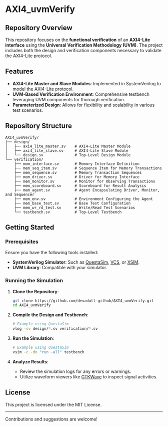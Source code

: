 # AXI4_uvmVerify

## Repository Overview

This repository focuses on the **functional verification** of an **AXI4-Lite interface** using the **Universal Verification Methodology (UVM)**. The project includes both the design and verification components necessary to validate the AXI4-Lite protocol.

## Features

- **AXI4-Lite Master and Slave Modules**: Implemented in SystemVerilog to model the AXI4-Lite protocol.
- **UVM-Based Verification Environment**: Comprehensive testbench leveraging UVM components for thorough verification.
- **Parameterized Design**: Allows for flexibility and scalability in various test scenarios.

## Repository Structure

```
AXI4_uvmVerify/
├── design/
│   ├── axi4_lite_master.sv    # AXI4-Lite Master Module
│   ├── axi4_lite_slave.sv     # AXI4-Lite Slave Module
│   └── design.sv              # Top-Level Design Module
└── verification/
    ├── mem_interface.sv       # Memory Interface Definition
    ├── mem_seq_item.sv        # Sequence Item for Memory Transactions
    ├── mem_sequence.sv        # Memory Transaction Sequences
    ├── mem_driver.sv          # Driver for Memory Interface
    ├── mem_monitor.sv         # Monitor for Observing Transactions
    ├── mem_scoreboard.sv      # Scoreboard for Result Analysis
    ├── mem_agent.sv           # Agent Encapsulating Driver, Monitor, and Sequencer
    ├── mem_env.sv             # Environment Configuring the Agent
    ├── mem_base_test.sv       # Base Test Configuration
    ├── mem_wr_rd_test.sv      # Write/Read Test Scenarios
    └── testbench.sv           # Top-Level Testbench
```

## Getting Started

### Prerequisites

Ensure you have the following tools installed:

- **SystemVerilog Simulator**: Such as [QuestaSim](https://www.mentor.com/products/fv/questasim/), [VCS](https://www.synopsys.com/verification/simulation/vcs.html), or [XSIM](https://www.xilinx.com/products/design-tools/isim.html).
- **UVM Library**: Compatible with your simulator.

### Running the Simulation

1. **Clone the Repository**:
   ```sh
   git clone https://github.com/devadutt-github/AXI4_uvmVerify.git
   cd AXI4_uvmVerify
   ```

2. **Compile the Design and Testbench**:
   ```sh
   # Example using QuestaSim
   vlog -sv design/*.sv verification/*.sv
   ```

3. **Run the Simulation**:
   ```sh
   # Example using QuestaSim
   vsim -c -do "run -all" testbench
   ```

4. **Analyze Results**:
   - Review the simulation logs for any errors or warnings.
   - Utilize waveform viewers like [GTKWave](http://gtkwave.sourceforge.net/) to inspect signal activities.

## License

This project is licensed under the MIT License.

---

Contributions and suggestions are welcome!

